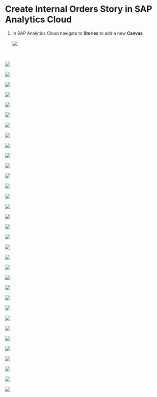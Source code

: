 # Create Internal Orders Story in SAP Analytics Cloud

1. In SAP Analytics Cloud navigate to **Stories** to add a new **Canvas**
  <br><br>![](../images/internal_orders_story_01.png)
  
  <br><br>![](../images/internal_orders_story_02.png)
  <br><br>![](../images/internal_orders_story_03.png)
  <br><br>![](../images/internal_orders_story_04.png)
  <br><br>![](../images/internal_orders_story_05.png)
  <br><br>![](../images/internal_orders_story_06.png)
  <br><br>![](../images/internal_orders_story_07.png)
  <br><br>![](../images/internal_orders_story_08.png)
  <br><br>![](../images/internal_orders_story_09.png)
  <br><br>![](../images/internal_orders_story_09b.png)
  <br><br>![](../images/internal_orders_story_10.png)
  <br><br>![](../images/internal_orders_story_11.png)
  <br><br>![](../images/internal_orders_story_12.png)
  <br><br>![](../images/internal_orders_story_13.png)
  <br><br>![](../images/internal_orders_story_14.png)
  <br><br>![](../images/internal_orders_story_15.png)
  <br><br>![](../images/internal_orders_story_16.png)
  <br><br>![](../images/internal_orders_story_16b.png)
  <br><br>![](../images/internal_orders_story_17.png)
  <br><br>![](../images/internal_orders_story_18.png)
  <br><br>![](../images/internal_orders_story_19.png)
  <br><br>![](../images/internal_orders_story_20.png)
  <br><br>![](../images/internal_orders_story_21.png)
  <br><br>![](../images/internal_orders_story_22.png)
  <br><br>![](../images/internal_orders_story_23.png)
  <br><br>![](../images/internal_orders_story_24.png)
  <br><br>![](../images/internal_orders_story_25.png)
  <br><br>![](../images/internal_orders_story_26.png)
  <br><br>![](../images/internal_orders_story_27.png)
  <br><br>![](../images/internal_orders_story_28.png)
  <br><br>![](../images/internal_orders_story_29.png)
  <br><br>![](../images/internal_orders_story_30.png)
  <br><br>![](../images/internal_orders_story_31.png)
  <br><br>![](../images/internal_orders_story_32.png)
